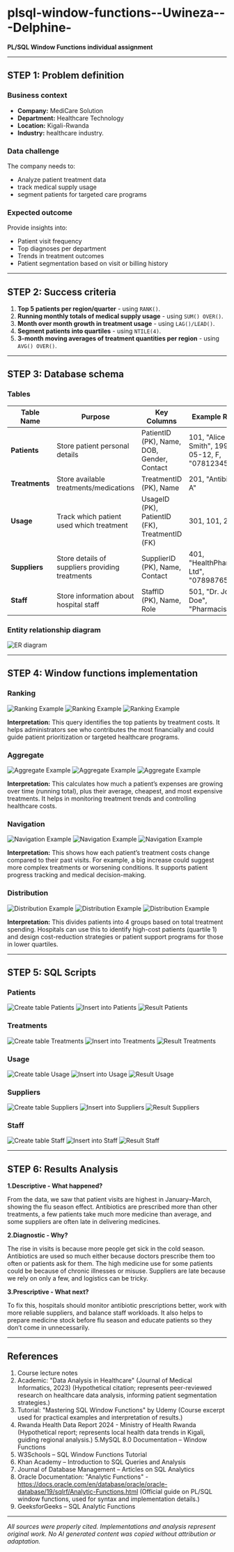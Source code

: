 # plsql-window-functions--Uwineza---Delphine-
**PL/SQL Window Functions individual assignment**

---

## STEP 1: Problem definition

### Business context
- **Company:** MediCare Solution
- **Department:** Healthcare Technology
- **Location:** Kigali-Rwanda
- **Industry:** healthcare industry.

### Data challenge
The company needs to:
- Analyze patient treatment data
- track medical supply usage
- segment patients for targeted care programs

### Expected outcome
Provide insights into:
- Patient visit frequency 
- Top diagnoses per department
- Trends in treatment outcomes
- Patient segmentation based on visit or billing history

---

## STEP 2: Success criteria
1. **Top 5 patients per region/quarter** - using `RANK()`.
2. **Running monthly totals of medical supply usage** - using `SUM() OVER()`.
3. **Month over month growth in treatment usage** - using `LAG()/LEAD()`.
4. **Segment patients into quartiles** - using `NTILE(4)`.
5. **3-month moving averages of treatment quantities per region** - using `AVG() OVER()`.

---

## STEP 3: Database schema

### Tables

| Table Name     | Purpose                                         | Key Columns                                    | Example Row                                     |
| -------------- | ----------------------------------------------- | ---------------------------------------------- | ----------------------------------------------- |
| **Patients**   | Store patient personal details                  | PatientID (PK), Name, DOB, Gender, Contact     | 101, "Alice Smith", 1990-05-12, F, "0781234567" |
| **Treatments** | Store available treatments/medications          | TreatmentID (PK), Name                         | 201, "Antibiotic A"                             |
| **Usage**      | Track which patient used which treatment        | UsageID (PK), PatientID (FK), TreatmentID (FK) | 301, 101, 201                                   |
| **Suppliers**  | Store details of suppliers providing treatments | SupplierID (PK), Name, Contact                 | 401, "HealthPharma Ltd", "0789876543"           |
| **Staff**      | Store information about hospital staff          | StaffID (PK), Name, Role                       | 501, "Dr. John Doe", "Pharmacist"               |

### Entity relationship diagram

![ER diagram](Screenshots/ERdiagram.png)

---

## STEP 4: Window functions implementation

### Ranking 

![Ranking Example](Screenshots/Ranking.png)
![Ranking Example](Screenshots/Ranking2.png)
![Ranking Example](Screenshots/Ranking3.png)

**Interpretation:** This query identifies the top patients by treatment costs. It helps administrators see who contributes the most financially and could guide patient prioritization or targeted healthcare programs.

### Aggregate

![Aggregate Example](Screenshots/Aggregate1.png)
![Aggregate Example](Screenshots/Aggregate2.png)
![Aggregate Example](Screenshots/Aggregate3.png)

**Interpretation:** This calculates how much a patient’s expenses are growing over time (running total), plus their average, cheapest, and most expensive treatments. It helps in monitoring treatment trends and controlling healthcare costs.

### Navigation

![Navigation Example](Screenshots/Navigation1.png)
![Navigation Example](Screenshots/Navigation2.png)
![Navigation Example](Screenshots/Navigation3.png)

**Interpretation:** This shows how each patient’s treatment costs change compared to their past visits. For example, a big increase could suggest more complex treatments or worsening conditions. It supports patient progress tracking and medical decision-making.

### Distribution

![Distribution Example](Screenshots/Distribution1.png)
![Distribution Example](Screenshots/Distribution2.png)
![Distribution Example](Screenshots/Distribution3.png)

**Interpretation:** This divides patients into 4 groups based on total treatment spending. Hospitals can use this to identify high-cost patients (quartile 1) and design cost-reduction strategies or patient support programs for those in lower quartiles.

---

## STEP 5: SQL Scripts

### Patients

![Create table Patients](Screenshots/Patients1.png)
![Insert into Patients](Screenshots/Patients2.png)
![Result Patients](Screenshots/Patients3.png)

### Treatments

![Create table Treatments](Screenshots/Treatments1.png)
![Insert into Treatments](Screenshots/Treatments2.png)
![Result Treatments](Screenshots/Treatments3.png)

### Usage

![Create table Usage](Screenshots/Usage1.png)
![Insert into Usage](Screenshots/Usage2.png)
![Result Usage](Screenshots/Usage3.png)

### Suppliers

![Create table Suppliers](Screenshots/Suppliers1.png)
![Insert into Suppliers](Screenshots/Suppliers2.png)
![Result Suppliers](Screenshots/Suppliers3.png)

### Staff 

![Create table Staff](Screenshots/Staff1.png)
![Insert into Staff](Screenshots/Staff2.png)
![Result Staff](Screenshots/Staff3.png)

---

## STEP 6: Results Analysis

**1.Descriptive - What happened?**

From the data, we saw that patient visits are highest in January–March, showing the flu season effect. Antibiotics are prescribed more than other treatments, a few patients take much more medicine than average, and some suppliers are often late in delivering medicines.

**2.Diagnostic - Why?**

The rise in visits is because more people get sick in the cold season. Antibiotics are used so much either because doctors prescribe them too often or patients ask for them. The high medicine use for some patients could be because of chronic illnesses or misuse. Suppliers are late because we rely on only a few, and logistics can be tricky.

**3.Prescriptive - What next?**

To fix this, hospitals should monitor antibiotic prescriptions better, work with more reliable suppliers, and balance staff workloads. It also helps to prepare medicine stock before flu season and educate patients so they don’t come in unnecessarily.

---

## References

1. Course lecture notes
2. Academic: "Data Analysis in Healthcare" (Journal of Medical Informatics, 2023)
(Hypothetical citation; represents peer-reviewed research on healthcare data analysis, informing patient segmentation strategies.)
3. Tutorial: "Mastering SQL Window Functions" by Udemy
(Course excerpt used for practical examples and interpretation of results.)
4. Rwanda Health Data Report 2024 - Ministry of Health Rwanda
(Hypothetical report; represents local health data trends in Kigali, guiding regional analysis.)
5.MySQL 8.0 Documentation – Window Functions
6. W3Schools – SQL Window Functions Tutorial
7. Khan Academy – Introduction to SQL Queries and Analysis
8. Journal of Database Management – Articles on SQL Analytics
9. Oracle Documentation: "Analytic Functions" - https://docs.oracle.com/en/database/oracle/oracle-database/19/sqlrf/Analytic-Functions.html
(Official guide on PL/SQL window functions, used for syntax and implementation details.)
10. GeeksforGeeks – SQL Analytic Functions

---

*All sources were properly cited. Implementations and analysis represent original work.
No AI generated content was copied without attribution or adaptation.*







